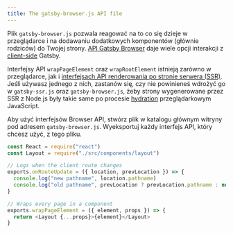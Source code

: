 ```yaml
---
title: The gatsby-browser.js API file
---
```


Plik `gatsby-browser.js` pozwala reagować na to co się dzieje w przeglądarce i na dodawaniu dodatkowych komponentów (głównie rodziców) do Twojej strony. [API Gatsby Browser](/docs/browser-apis) daje wiele opcji interakcji z [client-side](/docs/glossary#client-side) Gatsby.

Interfejsy API `wrapPageElement` oraz `wrapRootElement` istnieją zarówno w przeglądarce, jak i [interfejsach API renderowania po stronie serwera (SSR)](/docs/ssr-apis). Jeśli używasz jednego z nich, zastanów się, czy nie powinieneś wdrożyć go w `gatsby-ssr.js` oraz `gatsby-browser.js`, żeby strony wygenerowane przez SSR z Node.js były takie same po procesie [hydration](/docs/glossary#hydration) przeglądarkowym JavaScript.

Aby użyć interfejsów Browser API, stwórz plik w katalogu głównym witryny pod adresem `gatsby-browser.js`. Wyeksportuj każdy interfejs API, który chcesz użyć, z tego pliku.

```jsx:title=gatsby-browser.js
const React = require("react")
const Layout = require("./src/components/layout")

// Logs when the client route changes
exports.onRouteUpdate = ({ location, prevLocation }) => {
  console.log("new pathname", location.pathname)
  console.log("old pathname", prevLocation ? prevLocation.pathname : null)
}

// Wraps every page in a component
exports.wrapPageElement = ({ element, props }) => {
  return <Layout {...props}>{element}</Layout>
}
```
